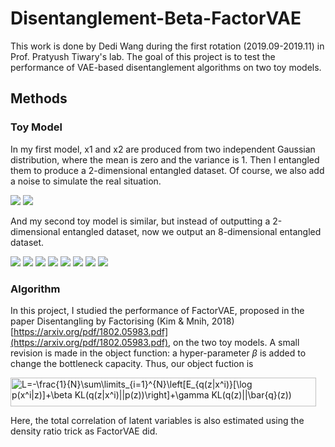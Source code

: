 # Disentanglement-Beta-FactorVAE

This work is done by Dedi Wang during the first rotation (2019.09-2019.11) in Prof. Pratyush Tiwary's lab. The goal of this project is to test the performance of VAE-based disentanglement algorithms on two toy models.

## Methods

### Toy Model
In my first model, x1 and x2 are produced from two independent Gaussian distribution, where the mean is zero and the variance is 1. Then I entangled them to produce a 2-dimensional entangled dataset. Of course, we also add a noise to simulate the real situation.   

<img src="https://render.githubusercontent.com/render/math?math=x_1'=x_1+\epsilon">
<img src="https://render.githubusercontent.com/render/math?math=x_2'=(x_1+x_2)/\sqrt{2}+\epsilon">

And my second toy model is similar, but instead of outputting a 2-dimensional entangled dataset, now we output an 8-dimensional entangled dataset. 

<img src="https://render.githubusercontent.com/render/math?math=x_1'=(x_1+2x_2)/\sqrt{5}+\epsilon">
<img src="https://render.githubusercontent.com/render/math?math=x_2'=(x_1-2x_2)/\sqrt{5}+\epsilon">
<img src="https://render.githubusercontent.com/render/math?math=x_3'=(2x_1+x_2)/\sqrt{5}+\epsilon">
<img src="https://render.githubusercontent.com/render/math?math=x_4'=(2x_1-2x_2)/\sqrt{5}+\epsilon">
<img src="https://render.githubusercontent.com/render/math?math=x_5'=(x_1+x_2)/\sqrt{2}+\epsilon">
<img src="https://render.githubusercontent.com/render/math?math=x_6'=-(x_1+x_2)/\sqrt{2}+\epsilon">
<img src="https://render.githubusercontent.com/render/math?math=x_7'=(x_1-x_2)/\sqrt{2}+\epsilon">
<img src="https://render.githubusercontent.com/render/math?math=x_8'=-(x_1-x_2)/\sqrt{2}+\epsilon">

### Algorithm
In this project, I studied the performance of FactorVAE, proposed in the paper Disentangling by Factorising (Kim & Mnih, 2018) [https://arxiv.org/pdf/1802.05983.pdf](https://arxiv.org/pdf/1802.05983.pdf), on the two toy models. A small revision is made in the object function: a hyper-parameter $\beta$ is added to change the bottleneck capacity. Thus, our object fuction is 

<img src="http://www.sciweavers.org/tex2img.php?eq=L%3D-%5Cfrac%7B1%7D%7BN%7D%5Csum%5Climits_%7Bi%3D1%7D%5E%7BN%7D%5Cleft%5BE_%7Bq%28z%7Cx%5Ei%29%7D%5B%5Clog%20p%28x%5Ei%7Cz%29%5D%2B%5Cbeta%20KL%28q%28z%7Cx%5Ei%29%7C%7Cp%28z%29%29%5Cright%5D%2B%5Cgamma%20KL%28q%28z%29%7C%7C%5Cbar%7Bq%7D%28z%29%29&bc=White&fc=Black&im=jpg&fs=12&ff=mathptmx&edit=0" align="center" border="0" alt="L=-\frac{1}{N}\sum\limits_{i=1}^{N}\left[E_{q(z|x^i)}[\log p(x^i|z)]+\beta KL(q(z|x^i)||p(z))\right]+\gamma KL(q(z)||\bar{q}(z))" width="489" height="46" />

Here, the total correlation of latent variables is also estimated using the density ratio trick as FactorVAE did. 
